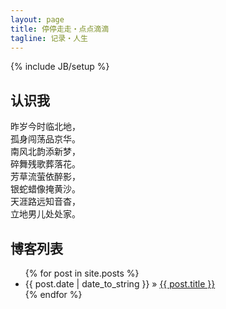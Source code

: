 ```yaml
---
layout: page
title: 停停走走・点点滴滴
tagline: 记录・人生
---
```

{% include JB/setup %}

## 认识我

昨岁今时临北地， <br/> 孤身闯荡品京华。 <br/> 南风北韵添新梦， <br/> 碎舞残歌葬落花。 <br/> 芳草流萤依醉影， <br/> 银蛇蜡像掩黄沙。 <br/> 天涯路远知音杳， <br/> 立地男儿处处家。 

## 博客列表

<ul class="posts">
  {% for post in site.posts %}
    <li><span>{{ post.date | date_to_string }}</span> &raquo; <a href="{{ BASE_PATH }}{{ post.url }}">{{ post.title }}</a></li>
  {% endfor %}
</ul>



